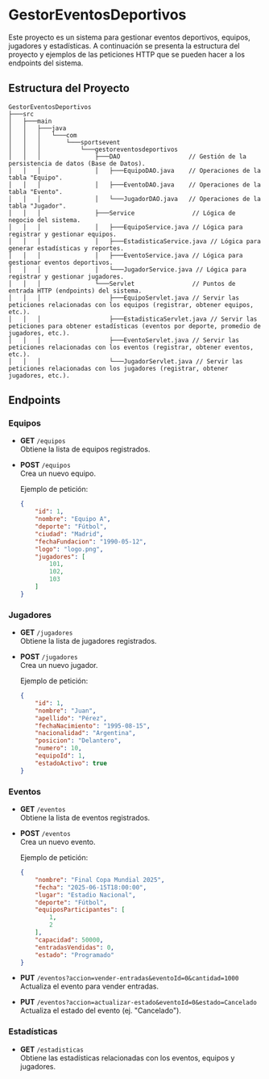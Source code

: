 # GestorEventosDeportivos

Este proyecto es un sistema para gestionar eventos deportivos, equipos, jugadores y estadísticas. A continuación se presenta la estructura del proyecto y ejemplos de las peticiones HTTP que se pueden hacer a los endpoints del sistema.

## Estructura del Proyecto

```plaintext
GestorEventosDeportivos
├───src
│   ├───main
│   │   ├───java
│   │   │   └───com
│   │   │       └───sportsevent
│   │   │           └───gestoreventosdeportivos
│   │   │               ├───DAO                   // Gestión de la persistencia de datos (Base de Datos).
│   │   │               │   ├───EquipoDAO.java    // Operaciones de la tabla "Equipo".
│   │   │               │   ├───EventoDAO.java    // Operaciones de la tabla "Evento".
│   │   │               │   └───JugadorDAO.java   // Operaciones de la tabla "Jugador".
│   │   │               ├───Service                // Lógica de negocio del sistema.
│   │   │               │   ├───EquipoService.java // Lógica para registrar y gestionar equipos.
│   │   │               │   ├───EstadisticaService.java // Lógica para generar estadísticas y reportes.
│   │   │               │   ├───EventoService.java // Lógica para gestionar eventos deportivos.
│   │   │               │   └───JugadorService.java // Lógica para registrar y gestionar jugadores.
│   │   │               └───Servlet                // Puntos de entrada HTTP (endpoints) del sistema.
│   │   │                   ├───EquipoServlet.java // Servir las peticiones relacionadas con los equipos (registrar, obtener equipos, etc.).
│   │   │                   ├───EstadisticaServlet.java // Servir las peticiones para obtener estadísticas (eventos por deporte, promedio de jugadores, etc.).
│   │   │                   ├───EventoServlet.java // Servir las peticiones relacionadas con los eventos (registrar, obtener eventos, etc.).
│   │   │                   └───JugadorServlet.java // Servir las peticiones relacionadas con los jugadores (registrar, obtener jugadores, etc.).
```

## Endpoints

### Equipos

- **GET** `/equipos`  
  Obtiene la lista de equipos registrados.

- **POST** `/equipos`  
  Crea un nuevo equipo.

  Ejemplo de petición:

  ```json
  {
      "id": 1,
      "nombre": "Equipo A",
      "deporte": "Fútbol",
      "ciudad": "Madrid",
      "fechaFundacion": "1990-05-12",
      "logo": "logo.png",
      "jugadores": [
          101,
          102,
          103
      ]
  }
  ```

### Jugadores

- **GET** `/jugadores`  
  Obtiene la lista de jugadores registrados.

- **POST** `/jugadores`  
  Crea un nuevo jugador.

  Ejemplo de petición:

  ```json
  {
      "id": 1,
      "nombre": "Juan",
      "apellido": "Pérez",
      "fechaNacimiento": "1995-08-15",
      "nacionalidad": "Argentina",
      "posicion": "Delantero",
      "numero": 10,
      "equipoId": 1,
      "estadoActivo": true
  }
  ```

### Eventos

- **GET** `/eventos`  
  Obtiene la lista de eventos registrados.

- **POST** `/eventos`  
  Crea un nuevo evento.

  Ejemplo de petición:

  ```json
  {
      "nombre": "Final Copa Mundial 2025",
      "fecha": "2025-06-15T18:00:00",
      "lugar": "Estadio Nacional",
      "deporte": "Fútbol",
      "equiposParticipantes": [
          1,
          2
      ], 
      "capacidad": 50000,
      "entradasVendidas": 0,
      "estado": "Programado"
  }
  ```

- **PUT** `/eventos?accion=vender-entradas&eventoId=0&cantidad=1000`  
  Actualiza el evento para vender entradas.

- **PUT** `/eventos?accion=actualizar-estado&eventoId=0&estado=Cancelado`  
  Actualiza el estado del evento (ej. "Cancelado").

### Estadísticas

- **GET** `/estadisticas`  
  Obtiene las estadísticas relacionadas con los eventos, equipos y jugadores.
